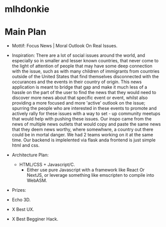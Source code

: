 # mlhdonkie
# Main Plan

- Mottif: Focus News | Moral Outlook On Real Issues.
- Inspiration: There are a lot of social issues around the world, and especially so in smaller and lesser known countries, that never come to the light of attention of people that may have some deep connection with the issue, such as with many children of immigrants from countries outside of the United States that find themselves disconnected with the occurances and the events in their country of origin. This news application is meant to bridge that gap and make it much less of a hassle on the part of the user to find the news that they would need to discover more news about that specific event or event, whilst also providing a more focused and more 'active' outlook on the issue; spurring the people who are interested in these events to promote and actively rally for these issues with a way to set - up community meetups that would help with pushing these issues. Our inspo came from the news of multiple news outlets that would copy and paste the same news that they deem news worthy, where somewhwre, a country out there could be in mortal danger. We had 2 teams working on it at the same time. Our backend is implelented via flask anda frontend is just simple html and css.

- Architecture Plan:
	* HTML/CSS + Javascript/C.
		* Either use pure Javascript with a framework like React Or NextJS, or leverage something like emscripten to compile into WebASM.

- Prizes:
- Echo 3D. 
- X Best UX.
- X Best Begginer Hack.
